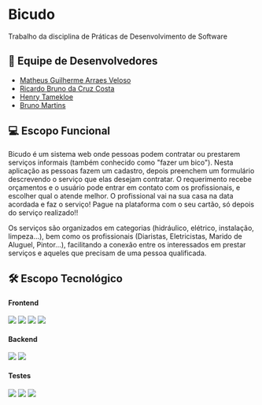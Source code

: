 # Bicudo
Trabalho da disciplina de Práticas de Desenvolvimento de Software

## 👥 Equipe de Desenvolvedores

- [Matheus Guilherme Arraes Veloso](https://github.com/MaMiotto)
- [Ricardo Bruno da Cruz Costa](https://github.com/ricardobrunoc)
- [Henry Tamekloe](https://github.com/henrany)
- [Bruno Martins](https://github.com/tutu-git)

## 💻 Escopo Funcional

Bicudo é um sistema web onde pessoas podem contratar ou prestarem serviços informais (também conhecido como "fazer um bico"). Nesta aplicação as pessoas fazem um cadastro, depois preenchem um formulário descrevendo o serviço que elas desejam contratar. O requerimento recebe orçamentos e o usuário pode entrar em contato com os profissionais, e escolher qual o atende melhor. O profissional vai na sua casa na data acordada e faz o serviço! Pague na plataforma com o seu cartão, só depois do serviço realizado!!

Os serviços são organizados em categorias (hidráulico, elétrico, instalação, limpeza...), bem como os profissionais (Diaristas, Eletricistas, Marido de Aluguel, Pintor...), facilitando a conexão entre os interessados em prestar serviços e aqueles que precisam de uma pessoa qualificada.

## 🛠 Escopo Tecnológico
#### Frontend
<p>
  <img src="https://img.shields.io/badge/html5%20-%23E34F26.svg?&style=for-the-badge&logo=html5&logoColor=white"/>
  <img src="https://img.shields.io/badge/css3%20-%231572B6.svg?&style=for-the-badge&logo=css3&logoColor=white"/>
  <img src="https://img.shields.io/badge/javascript%20-%23323330.svg?&style=for-the-badge&logo=javascript&logoColor=%23F7DF1E"/>
  <img src="https://img.shields.io/badge/react%20-%2320232a.svg?&style=for-the-badge&logo=react&logoColor=%2361DAFB"/>
</p>

#### Backend

<p>
  <img src="https://img.shields.io/badge/Python-14354C?style=for-the-badge&logo=python&logoColor=white"/>
  <img src="https://img.shields.io/badge/MySQL-326072?style=for-the-badge&logo=mysql&logoColor=white"/>
</p>

#### Testes

<p>
  <img src="https://img.shields.io/badge/Cypress-17202C?style=for-the-badge&logo=cypress&logoColor=white"/>
  <img src="https://img.shields.io/badge/Unittest-a6e22e?style=for-the-badge&logo=python&logoColor=black"/>
  <img src="https://img.shields.io/badge/QUnit.js-9e2f96?style=for-the-badge&logo=javascript&logoColor=white"/>
</p>


